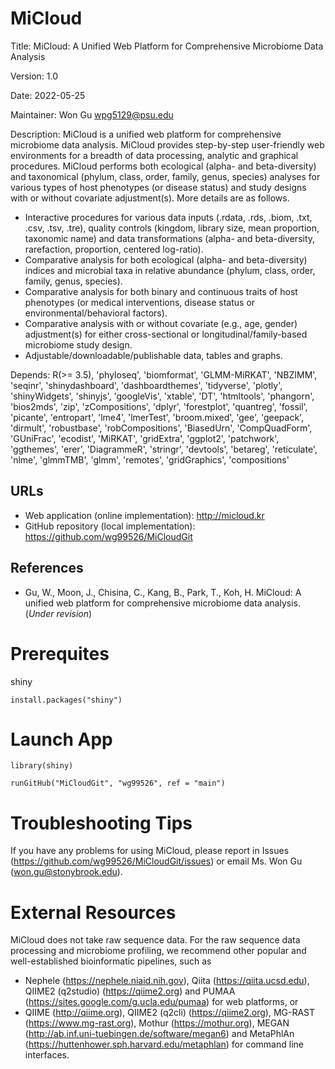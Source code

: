 # MiCloud

Title: MiCloud: A Unified Web Platform for Comprehensive Microbiome Data Analysis

Version: 1.0

Date: 2022-05-25

Maintainer: Won Gu <wpg5129@psu.edu>

Description: MiCloud is a unified web platform for comprehensive microbiome data analysis. MiCloud provides step-by-step user-friendly web environments for a breadth of data processing, analytic and graphical procedures. MiCloud performs both ecological (alpha- and beta-diversity) and taxonomical (phylum, class, order, family, genus, species) analyses for various types of host phenotypes (or disease status) and study designs with or without covariate adjustment(s). More details are as follows.

* Interactive procedures for various data inputs (.rdata, .rds, .biom, .txt, .csv, .tsv, .tre), quality controls (kingdom, library size, mean proportion, taxonomic name) and data transformations (alpha- and beta-diversity, rarefaction, proportion, centered log-ratio).
* Comparative analysis for both ecological (alpha- and beta-diversity) indices and microbial taxa in relative abundance (phylum, class, order, family, genus, species).
* Comparative analysis for both binary and continuous traits of host phenotypes (or medical interventions, disease status or environmental/behavioral factors).
* Comparative analysis with or without covariate (e.g., age, gender) adjustment(s) for either cross-sectional or longitudinal/family-based microbiome study design.
* Adjustable/downloadable/publishable data, tables and graphs.

Depends: R(>= 3.5), 'phyloseq', 'biomformat', 'GLMM-MiRKAT', 'NBZIMM', 'seqinr', 'shinydashboard', 'dashboardthemes', 'tidyverse', 'plotly', 'shinyWidgets', 'shinyjs', 'googleVis', 'xtable', 'DT', 'htmltools', 'phangorn', 'bios2mds', 'zip', 'zCompositions', 'dplyr', 'forestplot', 'quantreg', 'fossil', 'picante', 'entropart', 'lme4', 'lmerTest', 'broom.mixed', 'gee', 'geepack', 'dirmult', 'robustbase', 'robCompositions', 'BiasedUrn', 'CompQuadForm', 'GUniFrac', 'ecodist', 'MiRKAT', 'gridExtra', 'ggplot2', 'patchwork', 'ggthemes', 'erer', 'DiagrammeR', 'stringr', 'devtools', 'betareg', 'reticulate',   'nlme', 'glmmTMB', 'glmm', 'remotes', 'gridGraphics', 'compositions'

## URLs

* Web application (online implementation): http://micloud.kr   
* GitHub repository (local implementation): https://github.com/wg99526/MiCloudGit
 
## References

* Gu, W., Moon, J., Chisina, C., Kang, B., Park, T., Koh, H. MiCloud: A unified web platform for comprehensive microbiome data analysis. (*_Under revision_*)

# Prerequites

shiny
```
install.packages("shiny")
```

# Launch App

```
library(shiny)

runGitHub("MiCloudGit", "wg99526", ref = "main")
```

# Troubleshooting Tips

If you have any problems for using MiCloud, please report in Issues (https://github.com/wg99526/MiCloudGit/issues) or email Ms. Won Gu (won.gu@stonybrook.edu).


# External Resources

MiCloud does not take raw sequence data. For the raw sequence data processing and microbiome profiling, we recommend other popular and well-established bioinformatic pipelines, such as 
* Nephele (https://nephele.niaid.nih.gov), Qiita (https://qiita.ucsd.edu), QIIME2 (q2studio) (https://qiime2.org) and PUMAA (https://sites.google.com/g.ucla.edu/pumaa) for web platforms, or
* QIIME (http://qiime.org), QIIME2 (q2cli) (https://qiime2.org), MG-RAST (https://www.mg-rast.org), Mothur (https://mothur.org), MEGAN (http://ab.inf.uni-tuebingen.de/software/megan6) and MetaPhlAn (https://huttenhower.sph.harvard.edu/metaphlan) for command line interfaces.

